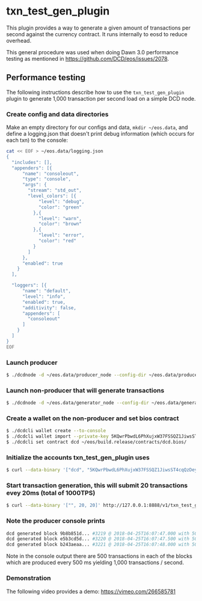 # txn\_test\_gen\_plugin

This plugin provides a way to generate a given amount of transactions per second against the currency contract. It runs internally to eosd to reduce overhead.

This general procedure was used when doing Dawn 3.0 performance testing as mentioned in https://github.com/DCD/eos/issues/2078.

## Performance testing

The following instructions describe how to use the `txn_test_gen_plugin` plugin to generate 1,000 transaction per second load on a simple DCD node.

### Create config and data directories
Make an empty directory for our configs and data, `mkdir ~/eos.data`, and define a logging.json that doesn't print debug information (which occurs for each txn) to the console:
```bash
cat << EOF > ~/eos.data/logging.json
{
  "includes": [],
  "appenders": [{
      "name": "consoleout",
      "type": "console",
      "args": {
        "stream": "std_out",
        "level_colors": [{
            "level": "debug",
            "color": "green"
          },{
            "level": "warn",
            "color": "brown"
          },{
            "level": "error",
            "color": "red"
          }
        ]
      },
      "enabled": true
    }
  ],

  "loggers": [{
      "name": "default",
      "level": "info",
      "enabled": true,
      "additivity": false,
      "appenders": [
        "consoleout"
      ]
    }
  ]
}
EOF
```

### Launch producer
```bash
$ ./dcdnode -d ~/eos.data/producer_node --config-dir ~/eos.data/producer_node -l ~/eos.data/logging.json --http-server-address "" -p dcd -e
```

### Launch non-producer that will generate transactions
```bash
$ ./dcdnode -d ~/eos.data/generator_node --config-dir ~/eos.data/generator_node -l ~/eos.data/logging.json --plugin dcd::txn_test_gen_plugin --plugin dcd::chain_api_plugin --p2p-peer-address localhost:9876 --p2p-listen-endpoint localhost:5555
```

### Create a wallet on the non-producer and set bios contract
```bash
$ ./dcdcli wallet create --to-console
$ ./dcdcli wallet import --private-key 5KQwrPbwdL6PhXujxW37FSSQZ1JiwsST4cqQzDeyXtP79zkvFD3
$ ./dcdcli set contract dcd ~/eos/build.release/contracts/dcd.bios/ 
```

### Initialize the accounts txn_test_gen_plugin uses
```bash
$ curl --data-binary '["dcd", "5KQwrPbwdL6PhXujxW37FSSQZ1JiwsST4cqQzDeyXtP79zkvFD3"]' http://127.0.0.1:8888/v1/txn_test_gen/create_test_accounts
```

### Start transaction generation, this will submit 20 transactions evey 20ms (total of 1000TPS)
```bash
$ curl --data-binary '["", 20, 20]' http://127.0.0.1:8888/v1/txn_test_gen/start_generation
```

### Note the producer console prints
```bash
dcd generated block 9b8b851d... #3219 @ 2018-04-25T16:07:47.000 with 500 trxs, lib: 3218
dcd generated block e5b3cd5d... #3220 @ 2018-04-25T16:07:47.500 with 500 trxs, lib: 3219
dcd generated block b243aeaa... #3221 @ 2018-04-25T16:07:48.000 with 500 trxs, lib: 3220
```

Note in the console output there are 500 transactions in each of the blocks which are produced every 500 ms yielding 1,000 transactions / second.

### Demonstration
The following video provides a demo: https://vimeo.com/266585781

